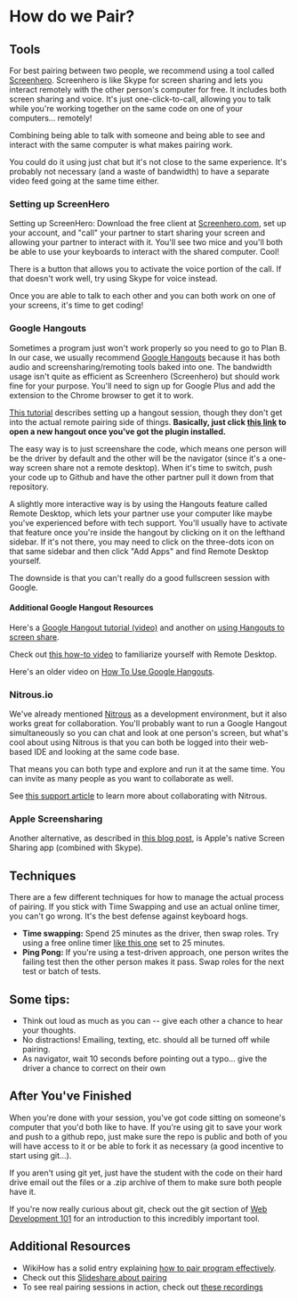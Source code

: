 # How do we Pair?

## Tools
For best pairing between two people, we recommend using a tool called [Screenhero](http://www.screenhero.com). Screenhero is like Skype for screen sharing and lets you interact remotely with the other person's computer for free. It includes both screen sharing and voice.  It's just one-click-to-call, allowing you to talk while you're working together on the same code on one of your computers... remotely!

Combining being able to talk with someone and being able to see and interact with the same computer is what makes pairing work.  

You could do it using just chat but it's not close to the same experience.  It's probably not necessary (and a waste of bandwidth) to have a separate video feed going at the same time either.

### Setting up ScreenHero

Setting up ScreenHero: Download the free client at [Screenhero.com](http://www.screenhero.com), set up your account, and "call" your partner to start sharing your screen and allowing your partner to interact with it.  You'll see two mice and you'll both be able to use your keyboards to interact with the shared computer.  Cool!

There is a button that allows you to activate the voice portion of the call.  If that doesn't work well, try using Skype for voice instead.

Once you are able to talk to each other and you can both work on one of your screens, it's time to get coding!


### Google Hangouts

Sometimes a program just won't work properly so you need to go to Plan B.  In our case, we usually recommend [Google Hangouts](http://www.google.com/+/learnmore/hangouts/) because it has both audio and screensharing/remoting tools baked into one.  The bandwidth usage isn't quite as efficient as Screenhero (Screenhero) but should work fine for your purpose.  You'll need to sign up for Google Plus and add the extension to the Chrome browser to get it to work.

[This tutorial](http://www.techrepublic.com/blog/google-in-the-enterprise/quick-tip-set-up-a-google-hangout-for-web-conferencing/2064) describes setting up a hangout session, though they don't get into the actual remote pairing side of things.  **Basically, just click [this link](https://plus.google.com/hangouts/_/) to open a new hangout once you've got the plugin installed.**

The easy way is to just screenshare the code, which means one person will be the driver by default and the other will be the navigator (since it's a one-way screen share not a remote desktop).  When it's time to switch, push your code up to Github and have the other partner pull it down from that repository.

A slightly more interactive way is by using the Hangouts feature called Remote Desktop, which lets your partner use your computer like maybe you've experienced before with tech support.  You'll usually have to activate that feature once you're inside the hangout by clicking on it on the lefthand sidebar.  If it's not there, you may need to click on the three-dots icon on that same sidebar and then click "Add Apps" and find Remote Desktop yourself.

The downside is that you can't really do a good fullscreen session with Google.

#### Additional Google Hangout Resources

Here's a [Google Hangout tutorial (video)](http://www.youtube.com/watch?v=Tt_86-SrBX0) and another on [using Hangouts to screen share](http://www.youtube.com/watch?v=mvpFsmcfz1k).  

Check out [this how-to video](http://www.youtube.com/watch?v=3XeCQrPZQ6Y) to familiarize yourself with Remote Desktop.

Here's an older video on [How To Use Google Hangouts](http://www.youtube.com/watch?v=7K06lHu4gDk).

### Nitrous.io

We've already mentioned [Nitrous](http://nitrous.io) as a development environment, but it also works great for collaboration.  You'll probably want to run a Google Hangout simultaneously so you can chat and look at one person's screen, but what's cool about using Nitrous is that you can both be logged into their web-based IDE and looking at the same code base.

That means you can both type and explore and run it at the same time.  You can invite as many people as you want to collaborate as well.

See [this support article](http://help.nitrous.io/collab/) to learn more about collaborating with Nitrous.

### Apple Screensharing

Another alternative, as described in [this blog post](http://remotepairprogramming.com/post/43644506226/remote-pair-programming-technology), is Apple's native Screen Sharing app (combined with Skype).



## Techniques

There are a few different techniques for how to manage the actual process of pairing.  If you stick with Time Swapping and use an actual online timer, you can't go wrong.  It's the best defense against keyboard hogs.

* **Time swapping:** Spend 25 minutes as the driver, then swap roles. Try using a free online timer [like this one](http://tomato-timer.com/) set to 25 minutes.
* **Ping Pong:** If you're using a test-driven approach, one person writes the failing test then the other person makes it pass. Swap roles for the next test or batch of tests.

## Some tips:

* Think out loud as much as you can -- give each other a chance to hear your thoughts.
* No distractions! Emailing, texting, etc. should all be turned off while pairing.
* As navigator, wait 10 seconds before pointing out a typo... give the driver a chance to correct on their own

## After You've Finished

When you're done with your session, you've got code sitting on someone's computer that you'd both like to have.  If you're using git to save your work and push to a github repo, just make sure the repo is public and both of you will have access to it or be able to fork it as necessary (a good incentive to start using git...).

If you aren't using git yet, just have the student with the code on their hard drive email out the files or a .zip archive of them to make sure both people have it. 

If you're now really curious about git, check out the git section of [Web Development 101](/curriculum/web_development_basics/web_programming_basics/additional_topics.md) for an introduction to this incredibly important tool.

## Additional Resources

* WikiHow has a solid entry explaining [how to pair program effectively](http://www.wikihow.com/Pair-Program).
* Check out this [Slideshare about pairing](http://www.slideshare.net/rogercafe/pair-programming-presentation)
* To see real pairing sessions in action, check out [these recordings](http://www.youtube.com/playlist?list=PLjbL0BCR04Q1-x5p5L5V11Vm58VlTgPzw)

